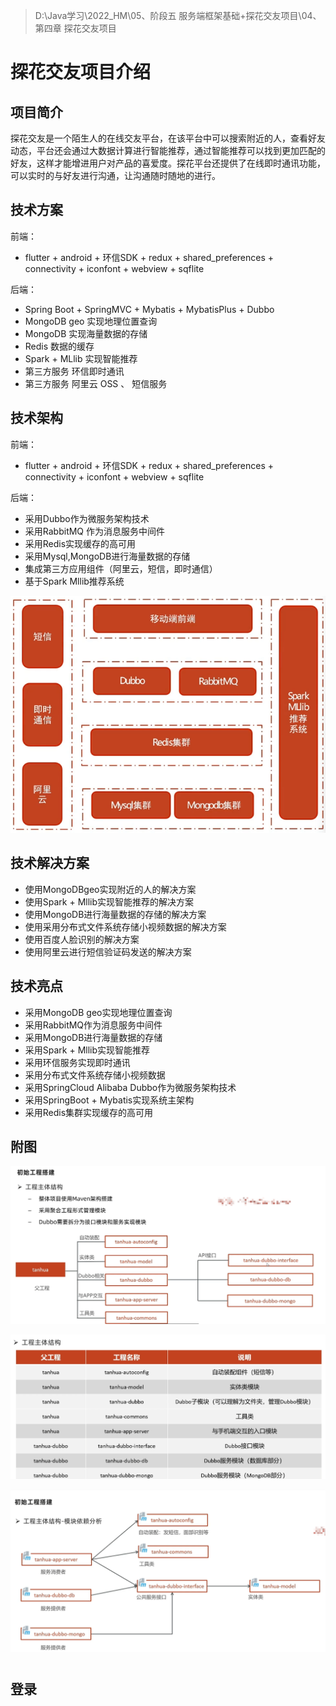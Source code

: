 > D:\Java学习\2022_HM\05、阶段五 服务端框架基础+探花交友项目\04、第四章 探花交友项目

# 探花交友项目介绍

## 项目简介

探花交友是一个陌生人的在线交友平台，在该平台中可以搜索附近的人，查看好友动态，平台还会通过大数据计算进行智能推荐，通过智能推荐可以找到更加匹配的好友，这样才能增进用户对产品的喜爱度。探花平台还提供了在线即时通讯功能，可以实时的与好友进行沟通，让沟通随时随地的进行。

## 技术方案

前端：

- flutter + android + 环信SDK + redux + shared_preferences + connectivity + iconfont + webview + sqflite

后端：

- Spring Boot + SpringMVC + Mybatis + MybatisPlus + Dubbo
- MongoDB geo 实现地理位置查询
- MongoDB 实现海量数据的存储
- Redis 数据的缓存
- Spark + MLlib 实现智能推荐
- 第三方服务 环信即时通讯
- 第三方服务 阿里云 OSS 、 短信服务

## 技术架构

前端：

- flutter + android + 环信SDK + redux + shared_preferences + connectivity + iconfont + webview + sqflite

后端：

* 采用Dubbo作为微服务架构技术
* 采用RabbitMQ 作为消息服务中间件
* 采用Redis实现缓存的高可用
* 采用Mysql,MongoDB进行海量数据的存储
* 集成第三方应用组件（阿里云，短信，即时通信）
* 基于Spark Mllib推荐系统

![img.png](img.png)

## 技术解决方案

- 使用MongoDBgeo实现附近的人的解决方案
- 使用Spark + Mllib实现智能推荐的解决方案
- 使用MongoDB进行海量数据的存储的解决方案
- 使用采用分布式文件系统存储小视频数据的解决方案
- 使用百度人脸识别的解决方案
- 使用阿里云进行短信验证码发送的解决方案

## 技术亮点

- 采用MongoDB geo实现地理位置查询
- 采用RabbitMQ作为消息服务中间件
- 采用MongoDB进行海量数据的存储
- 采用Spark + Mllib实现智能推荐
- 采用环信服务实现即时通讯
- 采用分布式文件系统存储小视频数据
- 采用SpringCloud Alibaba Dubbo作为微服务架构技术
- 采用SpringBoot + Mybatis实现系统主架构
- 采用Redis集群实现缓存的高可用

## 附图

![img_1.png](img_1.png)

![img_2.png](img_2.png)

![img_3.png](img_3.png)

# 

## 登录
